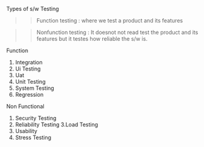 Types of s/w Testing 
 >> Function testing : where we test a product and its features

>> Nonfunction testing : It doesnot not read test the product and its features but it testes how reliable the s/w is.

Function                          
1. Integration 
2. Ui Testing 
3. Uat 
4. Unit Testing
5. System Testing 
6. Regression

Non Functional 
1. Security Testing 
2. Reliability Testing
3.Load Testing
4. Usability 
5. Stress Testing 
